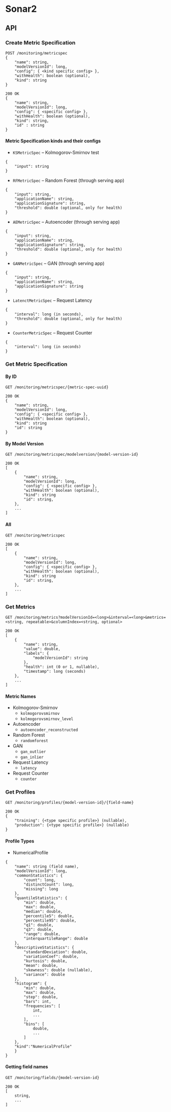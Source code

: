 # Sonar2

## API

### Create Metric Specification

```
POST /monitoring/metricspec
{
    "name": string,
    "modelVersionId": long,
    "config": { <kind specific config> },
    "withHealth": boolean (optional),
    "kind": string
}

200 OK
{
    "name": string,
    "modelVersionId": long,
    "config": { <specific config> },
    "withHealth": boolean (optional),
    "kind": string,
    "id" : string
}
```

#### Metric Specification kinds and their configs

- `KSMetricSpec` – Kolmogorov-Smirnov test
```
{
    "input": string
}
```

- `RFMetricSpec` – Random Forest (through serving app)
```
{
    "input": string,
    "applicationName": string,
    "applicationSignature": string, 
    "threshold": double (optional, only for health)
}
```

- `AEMetricSpec` – Autoencoder (through serving app)
```
{
    "input": string,
    "applicationName": string,
    "applicationSignature": string,
    "threshold": double (optional, only for health)
}
```

- `GANMetricSpec` – GAN (through serving app)
```
{
    "input": string,
    "applicationName": string,
    "applicationSignature": string
}
```

- `LatenctMetricSpec` – Request Latency
```
{
    "interval": long (in seconds),
    "threshold": double (optional, only for health) 
}
```

- `CounterMetricSpec` – Request Counter
```
{
    "interval": long (in seconds)
}
```

### Get Metric Specification

#### By ID

```
GET /monitoring/metricspec/{metric-spec-uuid}

200 OK
{
    "name": string,
    "modelVersionId": long,
    "config": { <specific config> },
    "withHealth": boolean (optional),
    "kind": string
    "id": string
}
```

#### By Model Version

```
GET /monitoring/metricspec/modelversion/{model-version-id}

200 OK
[
    {
        "name": string,
        "modelVersionId": long,
        "config": { <specific config> },
        "withHealth": boolean (optional),
        "kind": string
        "id": string,
    },
    ...
]
```

#### All

```
GET /monitoring/metricspec

200 OK
[
    {
        "name": string,
        "modelVersionId": long,
        "config": { <specific config> },
        "withHealth": boolean (optional),
        "kind": string
        "id": string,
    },
    ...
]
```

### Get Metrics

```
GET /monitoring/metrics?modelVersionId=<long>&interval=<long>&metrics=<string, repeatable>&columnIndex=<string, optional>

200 OK
[
    {
        "name": string,
        "value": double,
        "labels": {
            "modelVersionId": string
        },
        "health": int (0 or 1, nullable),
        "timestamp": long (seconds)
    },
    ...
]
```

#### Metric Names

- Kolmogorov-Smirnov
    - `kolmogorovsmirnov`
    - `kolmogorovsmirnov_level`
- Autoencoder
    - `autoencoder_reconstructed`
- Random Forest
    - `randomforest`
- GAN
    - `gan_outlier`
    - `gan_inlier`
- Request Latency
    - `latency`
- Request Counter
    - `counter`

### Get Profiles

```
GET /monitoring/profiles/{model-version-id}/{field-name}

200 OK
{
    "training": {<type specific profile>} (nullable),
    "production": {<type specific profile>} (nullable)
}
```

#### Profile Types

- NumericalProfile
```
{
    "name": string (field name),
    "modelVersionId": long,
    "commonStatistics": {
        "count": long,
        "distinctCount": long,
        "missing": long
    },
    "quantileStatistics": {
        "min": double,
        "max": double,
        "median": double,
        "percentile5": double,
        "percentile95": double,
        "q1": double,
        "q3": double,
        "range": double,
        "interquartileRange": double
    },
    "descriptiveStatistics": {
        "standardDeviation": double,
        "variationCoef": double,
        "kurtosis": double,
        "mean": double,
        "skewness": double (nullable),
        "variance": double
    },
    "histogram": {
        "min": double,
        "max": double,
        "step": double,
        "bars": int,
        "frequencies": [
            int,
            ...
        ],
        "bins": [
            double,
            ...
        ]
    },
    "kind":"NumericalProfile"
    }
}
```

#### Getting field names

```
GET /monitoring/fields/{model-version-id}

200 OK
[
    string,
    ...
]
```